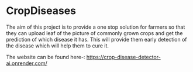 # CropDiseases

The aim of this project is to provide a one stop solution for farmers so that they can upload leaf of the picture of commonly grown crops and get the prediction of which disease it has. This will provide them early detection of the disease which will help them to cure it.

The website can be found here-: https://crop-disease-detector-ai.onrender.com/
